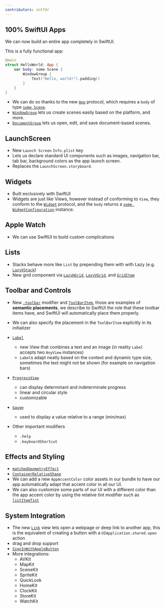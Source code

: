 ```yaml
---
contributors: zntfdr
---
```


## 100% SwiftUI Apps
We can now build an entire app completely in SwiftUI.

This is a fully functional app:

```swift
@main
struct HelloWorld: App {
    var body: some Scene {
        WindowGroup {
            Text("Hello, world!").padding()
        }
    }
}
```

- We can do so thanks to the new [`App`][appDoc] protocol, which requires a `body` of type [`some Scene`][sceneDoc].
- [`WindowGroup`][winDoc] lets us create scenes easily based on the platform, and more.
- [`DocumentGroup`][docDoc] lets us open, edit, and save document-based scenes.

## LaunchScreen
- New `Launch Screen` `Info.plist` key
- Lets us declare standard UI components such as images, navigation bar, tab bar, background colors as the app launch screen. 
- Replaces the `LaunchScreen.storyboard`.

## Widgets
- Built exclusively with SwiftUI
- Widgets are just like Views, however instead of conforming to `View`, they conform to the [`Widget`][widgetDoc] protocol, and the `body` returns a [`some WidgetConfiguration`][wiConf] instance. 

## Apple Watch
- We can use SwiftUI to build custom complications

## Lists
- Stacks behave more like `List` by prepending them with with Lazy (e.g. [`LazyVStack`][lazyvstack])
- New grid component via [`LazyHGrid`][lazyHGrid], [`LazyVGrid`][lazyVGrid], and [`GridItem`][GridItem]

## Toolbar and Controls
- New [`.toolbar`][tbDoc] modifier and [`ToolBarItem`][tbitem], those are examples of **semantic placements**, we describe to SwiftUI the role that these toolbar items have, and SwiftUI will automatically place them properly.
- We can also specify the placement in the `ToolBarItem` explicitly in its initializer

- [`Label`][labelDoc]
    - new View that combines a text and an image (in reality `Label` accepts two `AnyView` instances)
    - `Label`s adapt neatly based on the context and dynamic type size, sometimes the text might not be shown (for example on navigation bars)

- [`ProgressView`][proViewDoc]
    - can display determinant and indeterminate progress
    - linear and circular style
    - customizable

- [`Gauge`][gaugeDoc]
    - used to display a value relative to a range (min/max)

- Other important modifiers
    - `.help`
    - `.keyboardShortcut`

## Effects and Styling
- [`matchedGeometryEffect`][mgeDoc]
- [`ContainerRelativeShape`][crsDoc]
- We can add a new `AppAccentColor` color assets in our bundle to have our app automatically adapt that accent color in all our UI.
- We can also customize some parts of our UI with a different color than the app accent color by using the relative tint modifier such as [`listItemTint`][lit]

## System Integration
- The new [`Link`][lv] view lets open a webpage or deep link to another app, this is the equivalent of creating a button with a `UIApplication.shared.open` action
- drag and drop support
- [`SignInWithAppleButton`][signIn]
- More integrations:
    - AVKit
    - MapKit
    - SceneKit
    - SpriteKit
    - QuickLook
    - HomeKit
    - ClockKit
    - StoreKit
    - WatchKit

[appDoc]:  https://developer.apple.com/documentation/swiftui/app
[sceneDoc]: https://developer.apple.com/documentation/swiftui/scene
[winDoc]: https://developer.apple.com/documentation/swiftui/windowgroup
[docDoc]: https://developer.apple.com/documentation/swiftui/documentgroup
[widgetDoc]: https://developer.apple.com/documentation/swiftui/widget
[wiConf]: https://developer.apple.com/documentation/swiftui/widgetconfiguration 
[tbDoc]: https://developer.apple.com/documentation/swiftui/view/toolbar(content:)  
[tbitem]: https://developer.apple.com/documentation/swiftui/toolbaritem 
[labelDoc]: https://developer.apple.com/documentation/swiftui/label
[proViewDoc]: https://developer.apple.com/documentation/swiftui/progressview 
[gaugeDoc]: https://developer.apple.com/documentation/swiftui/gauge 
[mgeDoc]: https://developer.apple.com/documentation/swiftui/view/matchedgeometryeffect(id:in:properties:anchor:issource:) 
[crsDoc]: https://developer.apple.com/documentation/swiftui/containerrelativeshape 
[lit]: https://developer.apple.com/documentation/swiftui/view/listitemtint(_:)-12mbh 
[lv]: https://developer.apple.com/documentation/swiftui/link 
[signIn]: https://developer.apple.com/documentation/swiftui/signinwithapplebutton 
[lazyvstack]: https://developer.apple.com/documentation/swiftui/lazyvstack 
[lazyHGrid]: https://developer.apple.com/documentation/swiftui/lazyhgrid
[lazyVGrid]: https://developer.apple.com/documentation/swiftui/lazyvgrid
[GridItem]: https://developer.apple.com/documentation/swiftui/griditem
